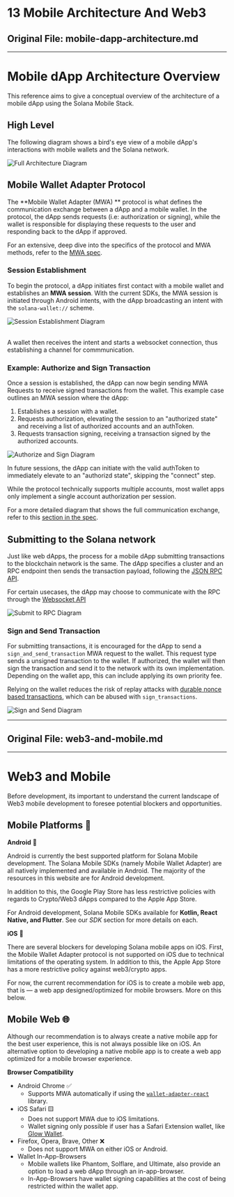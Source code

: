 # 13 Mobile Architecture And Web3

## Original File: mobile-dapp-architecture.md
---
# Mobile dApp Architecture Overview

This reference aims to give a conceptual overview of the architecture of a mobile dApp using the Solana Mobile Stack.

## High Level

The following diagram shows a bird's eye view of a mobile dApp's interactions with mobile wallets and the Solana network.

  <img src="/diagrams/dapp_architecture_full.svg" alt="Full Architecture Diagram" className="diagram-image"/>

## Mobile Wallet Adapter Protocol

The **Mobile Wallet Adapter (MWA) ** protocol is what defines the communication exchange between a dApp and a mobile wallet.
In the protocol, the dApp sends requests (i.e: authorization or signing), while the wallet is responsible for displaying
these requests to the user and responding back to the dApp if approved.

For an extensive, deep dive into the specifics of the protocol and MWA methods, refer to the [MWA spec](https://solana-mobile.github.io/mobile-wallet-adapter/spec/spec.html).

### Session Establishment

To begin the protocol, a dApp initiates first contact with a mobile wallet and establishes an **MWA session**.
With the current SDKs, the MWA session is initiated through Android intents, with the dApp broadcasting an intent
with the `solana-wallet://` scheme.

  <img src="/diagrams/session_establishment.svg" alt="Session Establishment Diagram" className="diagram-image"/>
  <br /><br />

A wallet then receives the intent and starts a websocket connection, thus establishing a channel for commmunication.

### Example: Authorize and Sign Transaction

Once a session is established, the dApp can now begin sending MWA Requests to receive signed transactions from the wallet.
This example case outlines an MWA session where the dApp:

1. Establishes a session with a wallet.
2. Requests authorization, elevating the session to an "authorized state" and receiving a list of authorized accounts and an authToken.
3. Requests transaction signing, receiving a transaction signed by the authorized accounts.

<img src="/diagrams/authorize_and_sign.svg" alt="Authorize and Sign Diagram" className="diagram-image"/>

In future sessions, the dApp can initiate with the valid authToken to immediately elevate to an "authorizd state", skipping the "connect" step.

While the protocol technically supports multiple accounts, most wallet apps only implement a single account authorization per session.

For a more detailed diagram that shows the full communication exchange, refer to this [section in the spec](https://solana-mobile.github.io/mobile-wallet-adapter/spec/spec.html#authorize-and-sign-transaction).

## Submitting to the Solana network

Just like web dApps, the process for a mobile dApp submitting transactions to the blockchain network is the same. The dApp specifies
a cluster and an RPC endpoint then sends the transaction payload, following the [JSON RPC API](https://docs.solana.com/api).

For certain usecases, the dApp may choose to communicate with the RPC through the [Websocket API](https://docs.solana.com/api/websocket)

  <img src="/diagrams/submit_rpc.svg" alt="Submit to RPC Diagram" className="diagram-image"/>

### Sign and Send Transaction

For submitting transactions, it is encouraged for the dApp to send a `sign_and_send_transaction` MWA request to the wallet. This request
type sends a unsigned transaction to the wallet. If authorized, the wallet will then sign the transaction and send it to the network with its
own implementation. Depending on the wallet app, this can include applying its own priority fee.

Relying on the wallet reduces the risk of replay attacks with [durable nonce based transactions](https://docs.solana.com/implemented-proposals/durable-tx-nonces), which can be abused with `sign_transactions`.

  <img src="/diagrams/sign_and_send.svg" alt="Sign and Send Diagram" className="diagram-image"/>


---

## Original File: web3-and-mobile.md
---
# Web3 and Mobile

Before development, its important to understand the current landscape of Web3 mobile development to foresee potential blockers and opportunities.

## Mobile Platforms 📱

**Android** 🤖

Android is currently the best supported platform for Solana Mobile development. The Solana Mobile SDKs (namely Mobile Wallet Adapter) are all natively implemented and available in Android. The majority of the resources in this website are for Android development.

In addition to this, the Google Play Store has less restrictive policies with regards to Crypto/Web3 dApps compared to the Apple App Store.

For Android development, Solana Mobile SDKs available for **Kotlin, React Native, and Flutter**. See our _SDK_ section for more details on each.

**iOS** 🍎

There are several blockers for developing Solana mobile apps on iOS. First, the Mobile Wallet Adapter protocol is not supported on iOS due to technical limitations of the operating system. In addition to this, the Apple App Store has a more restrictive policy against web3/crypto apps.

For now, the current recommendation for iOS is to create a mobile web app, that is — a web app designed/optimized for mobile browsers. More on this below.

## **Mobile Web** 🌐

Although our recommendation is to always create a native mobile app for the best user experience, this is not always possible like on iOS. An alternative option to developing a native mobile app is to create a web app optimized for a mobile browser experience.

**Browser Compatibility**

- Android Chrome ✅
  - Supports MWA automatically if using the [`wallet-adapter-react`](https://github.com/solana-labs/wallet-adapter) library.
- iOS Safari 🟨
  - Does not support MWA due to iOS limitations.
  - Wallet signing only possible if user has a Safari Extension wallet, like [Glow Wallet](https://glow.app/).
- Firefox, Opera, Brave, Other ❌
  - Does not support MWA on either iOS or Android.
- Wallet In-App-Browsers
  - Mobile wallets like Phantom, Solflare, and Ultimate, also provide an option to load a web dApp through an in-app-browser.
  - In-App-Browsers have wallet signing capabilities at the cost of being restricted within the wallet app.
